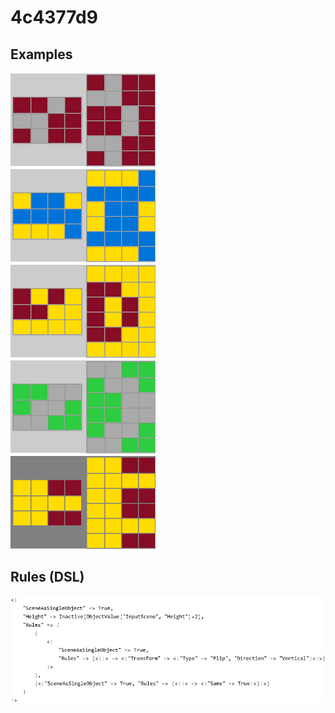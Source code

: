 # 4c4377d9

## Examples

![ARC examples for 4c4377d9](examples.png?raw=true)

## Rules (DSL)

![DSL rules for 4c4377d9](rules.png?raw=true)


